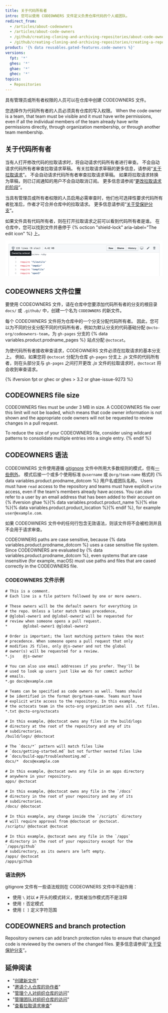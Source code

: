 ```yaml
---
title: 关于代码所有者
intro: 您可以使用 CODEOWNERS 文件定义负责仓库代码的个人或团队。
redirect_from:
  - /articles/about-codeowners
  - /articles/about-code-owners
  - /github/creating-cloning-and-archiving-repositories/about-code-owners
  - /github/creating-cloning-and-archiving-repositories/creating-a-repository-on-github/about-code-owners
product: '{% data reusables.gated-features.code-owners %}'
versions:
  fpt: '*'
  ghes: '*'
  ghae: '*'
  ghec: '*'
topics:
  - Repositories
---
```


具有管理员或所有者权限的人员可以在仓库中创建 CODEOWNERS 文件。

您选择作为代码所有者的人员必须具有仓库的写入权限。 When the code owner is a team, that team must be visible and it must have write permissions, even if all the individual members of the team already have write permissions directly, through organization membership, or through another team membership.

## 关于代码所有者

当有人打开修改代码的拉取请求时，将自动请求代码所有者进行审查。 不会自动请求代码所有者审查拉取请求草稿。 有关拉取请求草稿的更多信息，请参阅“[关于拉取请求](/github/collaborating-with-issues-and-pull-requests/about-pull-requests#draft-pull-requests)”。 不会自动请求代码所有者审查拉取请求草稿。 如果将拉取请求转换为草稿，则已订阅通知的用户不会自动取消订阅。 更多信息请参阅“[更改拉取请求的阶段](/github/collaborating-with-issues-and-pull-requests/changing-the-stage-of-a-pull-request)”。

当具有管理员或所有者权限的人员启用必需审查时，他们也可选择性要求代码所有者批准后，作者才可合并仓库中的拉取请求。 更多信息请参阅“[关于受保护分支](/github/administering-a-repository/about-protected-branches#require-pull-request-reviews-before-merging)”。

如果文件具有代码所有者，则在打开拉取请求之前可以看到代码所有者是谁。 在仓库中，您可以找到文件并悬停于 {% octicon "shield-lock" aria-label="The edit icon" %} 上。

![仓库中文件的代码所有者](/assets/images/help/repository/code-owner-for-a-file.png)

## CODEOWNERS 文件位置

要使用 CODEOWNERS 文件，请在仓库中您要添加代码所有者的分支的根目录 `docs/` 或 `.github/` 中，创建一个名为 `CODEOWNERS` 的新文件。

每个 CODEOWNERS 文件将为仓库中的一个分支分配代码所有者。 因此，您可以为不同的分支分配不同的代码所有者，例如为默认分支的代码基础分配 `@octo-org/codeowners-team`，为 `gh-pages` 分支的 {% data variables.product.prodname_pages %} 站点分配 `@octocat`。

为使代码所有者接收审查请求，CODEOWNERS 文件必须在拉取请求的基本分支上。 例如，如果您将 `@octocat` 分配为仓库 `gh-pages` 分支上 *.js* 文件的代码所有者，则在头部分支与 `gh-pages` 之间打开更改 *.js* 文件的拉取请求时，`@octocat` 将会收到审查请求。

{% ifversion fpt or ghec or ghes > 3.2 or ghae-issue-9273 %}
## CODEOWNERS file size

CODEOWNERS files must be under 3 MB in size. A CODEOWNERS file over this limit will not be loaded, which means that code owner information is not shown and the appropriate code owners will not be requested to review changes in a pull request.

To reduce the size of your CODEOWNERS file, consider using wildcard patterns to consolidate multiple entries into a single entry.
{% endif %}

## CODEOWNERS 语法

CODEOWNERS 文件使用遵循 [gitignore](https://git-scm.com/docs/gitignore#_pattern_format) 文件中所用大多数规则的模式，但有[一些例外](#syntax-exceptions)。 模式后接一个或多个使用标准 `@username` 或 `@org/team-name` 格式的 {% data variables.product.prodname_dotcom %} 用户名或团队名称。 Users must have `read` access to the repository and teams must have explicit `write` access, even if the team's members already have access. You can also refer to a user by an email address that has been added to their account on {% ifversion ghae %}{% data variables.product.product_name %}{% else %}{% data variables.product.product_location %}{% endif %}, for example `user@example.com`.

如果 CODEOWNERS 文件中的任何行包含无效语法，则该文件将不会被检测并且不会用于请求审查。

CODEOWNERS paths are case sensitive, because {% data variables.product.prodname_dotcom %} uses a case sensitive file system. Since CODEOWNERS are evaluated by {% data variables.product.prodname_dotcom %}, even systems that are case insensitive (for example, macOS) must use paths and files that are cased correctly in the CODEOWNERS file.
### CODEOWNERS 文件示例
```
# This is a comment.
# Each line is a file pattern followed by one or more owners.

# These owners will be the default owners for everything in
# the repo. Unless a later match takes precedence,
# @global-owner1 and @global-owner2 will be requested for
# review when someone opens a pull request.
*       @global-owner1 @global-owner2

# Order is important; the last matching pattern takes the most
# precedence. When someone opens a pull request that only
# modifies JS files, only @js-owner and not the global
# owner(s) will be requested for a review.
*.js    @js-owner

# You can also use email addresses if you prefer. They'll be
# used to look up users just like we do for commit author
# emails.
*.go docs@example.com

# Teams can be specified as code owners as well. Teams should
# be identified in the format @org/team-name. Teams must have
# explicit write access to the repository. In this example,
# the octocats team in the octo-org organization owns all .txt files.
*.txt @octo-org/octocats

# In this example, @doctocat owns any files in the build/logs
# directory at the root of the repository and any of its
# subdirectories.
/build/logs/ @doctocat

# The `docs/*` pattern will match files like
# `docs/getting-started.md` but not further nested files like
# `docs/build-app/troubleshooting.md`.
docs/*  docs@example.com

# In this example, @octocat owns any file in an apps directory
# anywhere in your repository.
apps/ @octocat

# In this example, @doctocat owns any file in the `/docs`
# directory in the root of your repository and any of its
# subdirectories.
/docs/ @doctocat

# In this example, any change inside the `/scripts` directory
# will require approval from @doctocat or @octocat.
/scripts/ @doctocat @octocat

# In this example, @octocat owns any file in the `/apps` 
# directory in the root of your repository except for the `/apps/github` 
# subdirectory, as its owners are left empty.
/apps/ @octocat
/apps/github 
```
### 语法例外
gitignore 文件有一些语法规则在 CODEOWNERS 文件中不起作用：
- 使用 `\` 对以 `#` 开头的模式转义，使其被当作模式而不是注释
- 使用 `!` 否定模式
- 使用 `[ ]` 定义字符范围

## CODEOWNERS and branch protection
Repository owners can add branch protection rules to ensure that changed code is reviewed by the owners of the changed files. 更多信息请参阅“[关于受保护分支](/github/administering-a-repository/defining-the-mergeability-of-pull-requests/about-protected-branches)”。


## 延伸阅读

- "[创建新文件](/articles/creating-new-files)"
- "[邀请个人仓库的协作者](/articles/inviting-collaborators-to-a-personal-repository)"
- "[管理个人对组织仓库的访问](/articles/managing-an-individual-s-access-to-an-organization-repository)"
- "[管理团队对组织仓库的访问](/articles/managing-team-access-to-an-organization-repository)"
- "[查看拉取请求审查](/pull-requests/collaborating-with-pull-requests/reviewing-changes-in-pull-requests/viewing-a-pull-request-review)"
